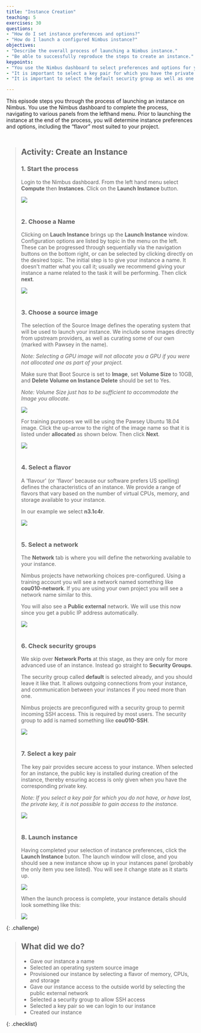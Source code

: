 ```yaml
---
title: "Instance Creation"
teaching: 5
exercises: 30
questions:
- "How do I set instance preferences and options?"
- "How do I launch a configured Nimbus instance?"
objectives:
- "Describe the overall process of launching a Nimbus instance."
- "Be able to successfully reproduce the steps to create an instance."
keypoints:
- "You use the Nimbus dashboard to select preferences and options for your instance based on project needs."
- "It is important to select a key pair for which you have the private key file, as you require it to access your instance."
- "It is important to select the default security group as well as one which enables incoming SSH access (your access)."

---
```


This episode steps you through the process of launching an instance on Nimbus. You use the Nimbus dashboard to complete the process, navigating to various panels from the lefthand menu. Prior to launching the instance at the end of the process, you will determine instance preferences and options, including the “flavor” most suited to your project.
<br><br>


> ## Activity: Create an Instance
> ### 1. Start the process
>
> Login to the Nimbus dashboard. From the left hand menu select **Compute** then **Instances**. Click on the **Launch Instance** button.
>
> <kbd><img src="{{ page.root }}/fig/Create_instance_button.png" /></kbd><br><br>
>
> ### 2. Choose a Name
>
> Clicking on **Lauch Instance** brings up the __Launch Instance__ window. Configuration options are listed by topic in the menu on the left. These can be progressed through sequentially via the navigation buttons on the bottom right, or can be selected by clicking directly on the desired topic. The initial step is to give your instance a name.  It doesn't matter what you call it; usually we recommend giving your instance a name related to the task it will be performing.
> Then click __next__.
>
><kbd><img src="{{ page.root }}/fig/Launch_details2.png" /></kbd><br><br>
>
> ### 3. Choose a source image
>
> The selection of the Source Image defines the operating system that will be used to launch your instance.  We include some images directly from upstream providers, as well as curating some of our own (marked with Pawsey in the name).
>
> *Note: Selecting a GPU image will not allocate you a GPU if you were not allocated one as part of your project.*
>
> Make sure that Boot Source is set to **Image**, set **Volume Size** to 10GB, and **Delete Volume on Instance Delete** should be set to Yes.
>
>*Note: Volume Size just has to be sufficient to accommodate the Image you allocate.*
>
> <kbd><img src="{{ page.root }}/fig/Instance_source_selection.png" /></kbd><br>
>
> For training purposes we will be using the Pawsey Ubuntu 18.04 image. Click the up-arrow to the right of the image name so that it is listed under **allocated** as shown below. Then click __Next__.  
>
><kbd><img src="{{ page.root }}/fig/Instance_source_selection2.png" /></kbd><br><br>
>
> ### 4. Select a flavor
>
> A 'flavour' (or 'flavor' because our software prefers US spelling) defines the characteristics of an instance.  We provide a range of flavors that vary based on the number of virtual CPUs, memory, and storage available to your instance.
>
> In our example we select __n3.1c4r__.
>
><kbd><img src="{{ page.root }}/fig/Instance_flavour2.png" /></kbd><br><br>
>
> ### 5. Select a network
>
> The **Network** tab is where you will define the networking available to your instance.
>
> Nimbus projects have networking choices pre-configured.  Using a training account you will see a network named something like  __cou010-network__.  If you are using your own project you will see a network name similar to this.
>
> You will also see a __Public external__ network.  We will use this now since you get a public IP address automatically.
>
><kbd><img src="{{ page.root }}/fig/Instance_network2.png" /></kbd><br><br>
>
>
> ### 6. Check security groups
>
> We skip over __Network Ports__ at this stage, as they are only for more advanced use of an instance. Instead go straight to __Security Groups__.
>
> The security group called __default__ is selected already, and you should leave it like that.  It allows outgoing connections from your instance, and communication between your instances if you need more than one.  
>
>Nimbus projects are preconfigured with a security group to permit incoming SSH access.  This is required by most users.  The security group to add is named something like __cou010-SSH__.
>
><kbd><img src="{{ page.root }}/fig/Instance_security.png" /></kbd><br><br>
>
> ### 7. Select a key pair
>
> The key pair provides secure access to your instance. When selected for an instance, the public key is installed during creation of the instance, thereby ensuring access is only given when you have the corresponding private key.
>
> *Note: If you select a key pair for which you do not have, or have lost, the private key, it is not possible to gain access to the instance.*
>
><kbd><img src="{{ page.root }}/fig/Instance_keypairs.png" /></kbd><br><br>
>
>
> ### 8. Launch instance
> Having completed your selection of instance preferences, click the __Launch Instance__ buton. The launch window will close, and you should see a new instance show up in your instances panel (probably the only item you see listed). You will see it change state as it starts up.
>
><kbd><img src="{{ page.root }}/fig/Launch_instance_click.png" /></kbd><br>
>
> When the launch process is complete, your instance details should look something like this:
>
><kbd><img src="{{ page.root }}/fig/Launch_instance_click2.png" /></kbd><br>
>
{: .challenge}

> ## What did we do?
>
> - Gave our instance a name
> - Selected an operating system source image
> - Provisioned our instance by selecting a flavor of memory, CPUs, and storage
> - Gave our instance access to the outside world by selecting the public external network
> - Selected a security group to allow SSH access
> - Selected a key pair so we can login to our instance
> - Created our instance
>
{: .checklist}
